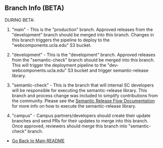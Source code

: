 ## Branch Info (BETA)

DURING BETA:

1. "main" - This is the "production" branch. Approved releases from the "development" branch should be merged into this branch. Changes in this branch triggers the pipeline to deploy to the "webcomponents.ucla.edu" S3 bucket.

1. "development" - This is the "development" branch. Approved releases from the "semantic-check" branch should be merged into this branch. This will trigger the deployment pipeline to the "dev-webcomponents.ucla.edu" S3 bucket and trigger semantic-release library.

1. "semantic-check" - This is the branch that will internal SC developers will be responsible for executing the semantic-release library. This branch and process change was included to simplify contributions from the community. Please see the [Semantic Release Flow Documentation](https://bitbucket.org/uclaucomm/ucla-bruin-components/src/semantic-check/docs/internal/semanticReleaseFlow.md) for more info on how to execute the semantic-release library.

1. "campus" - Campus partners/developers should create their update branches and send PRs for their updates to merge into this branch. Once approved, reviewers should merge this branch into "semantic-check" branch.

 - [Go Back to Main README](https://bitbucket.org/uclaucomm/ucla-bruin-components/src/campus/)
